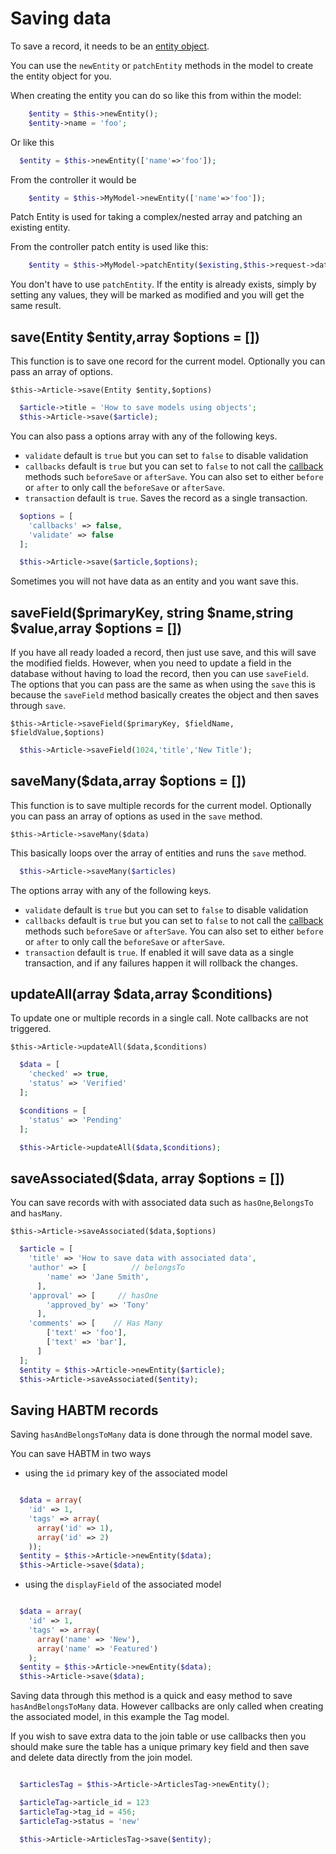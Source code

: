 # Saving data

To save a record, it needs to be an [entity object](entities.md). 

You can use the `newEntity` or `patchEntity` methods in the model to create the entity object for you.

When creating the entity you can do so like this from within the model:

```php
    $entity = $this->newEntity();
    $entity->name = 'foo';
```

Or like this

```php
  $entity = $this->newEntity(['name'=>'foo']);
```

From the controller it would be

```php
    $entity = $this->MyModel->newEntity(['name'=>'foo']);
```

Patch Entity is used for taking a complex/nested array and patching an existing entity. 

From the controller patch entity is used like this:

```php
    $entity = $this->MyModel->patchEntity($existing,$this->request->data);
```

You don't have to use `patchEntity`. If the entity is already exists, simply by setting any values, they will be marked as modified and you will get the same result.

## save(Entity $entity,array $options = [])

This function is to save one record for the current model. Optionally you can pass an array of options.

`$this->Article->save(Entity $entity,$options)`

```php
  $article->title = 'How to save models using objects';
  $this->Article->save($article);
```

You can also pass a options array with any of the following keys.

- `validate` default is `true` but you can set to `false` to disable validation
- `callbacks` default is `true` but you can set to `false` to not call the [callback](callbacks.md) methods such `beforeSave` or `afterSave`. You can also set to either `before` or `after` to only call the `beforeSave` or `afterSave`.
- `transaction` default is `true`. Saves the record as a single transaction.

```php
  $options = [
    'callbacks' => false,
    'validate' => false
  ];

  $this->Article->save($article,$options);
```

Sometimes you will not have data as an entity and you want  save this.

## saveField($primaryKey, string $name,string $value,array $options = [])

If you have all ready loaded a record, then just use save, and this will save the modified fields. However, when you need to update a field in the database without having to load the record, then you can use `saveField`. The options that you can pass
are the same as when using the `save` this is because the `saveField` method basically creates the object and then saves through `save`.

`$this->Article->saveField($primaryKey, $fieldName, $fieldValue,$options)`

```php
  $this->Article->saveField(1024,'title','New Title');
```


## saveMany($data,array $options = [])

This function is to save multiple records for the current model. Optionally you can pass an array of options as used in the `save` method.

`$this->Article->saveMany($data)`

This basically loops over the array of entities and runs the `save` method.

```php
  $this->Article->saveMany($articles)
```

The options array with any of the following keys.

- `validate` default is `true` but you can set to `false` to disable validation
- `callbacks` default is `true` but you can set to `false` to not call the [callback](callbacks.md) methods such `beforeSave` or `afterSave`. You can also set to either `before` or `after` to only call the `beforeSave` or `afterSave`.
- `transaction` default is `true`. If enabled it will save data as a single transaction, and if any failures happen it will rollback the changes.


## updateAll(array $data,array $conditions)

To update one or multiple records in a single call. Note callbacks are not triggered.

`$this->Article->updateAll($data,$conditions)`

```php
  $data = [
    'checked' => true,
    'status' => 'Verified'
  ];

  $conditions = [
    'status' => 'Pending'
  ];

  $this->Article->updateAll($data,$conditions);
```

## saveAssociated($data, array $options = [])

You can save records with with associated data such as `hasOne`,`BelongsTo` and `hasMany`.

`$this->Article->saveAssociated($data,$options)`

```php
  $article = [
    'title' => 'How to save data with associated data',
    'author' => [          // belongsTo
        'name' => 'Jane Smith',
      ],
    'approval' => [     // hasOne
        'approved_by' => 'Tony'
      ],
    'comments' => [    // Has Many
        ['text' => 'foo'],
        ['text' => 'bar'],
      ]
  ];
  $entity = $this->Article->newEntity($article);
  $this->Article->saveAssociated($entity);
```
## Saving HABTM records

Saving `hasAndBelongsToMany` data is done through the normal model save.

You can save HABTM in two ways

- using the `id` primary key of the associated model

```php

  $data = array(
    'id' => 1,
    'tags' => array(
      array('id' => 1),
      array('id' => 2)
    ));
  $entity = $this->Article->newEntity($data);
  $this->Article->save($data);

```

- using the `displayField` of the associated model

```php

  $data = array(
    'id' => 1,
    'tags' => array(
      array('name' => 'New'),
      array('name' => 'Featured')
    );
  $entity = $this->Article->newEntity($data);
  $this->Article->save($data);

```
Saving data through this method is a quick and easy method to save `hasAndBelongsToMany` data. However callbacks are only called when creating the associated model, in this example the Tag model.

If you wish to save extra data to the join table or use callbacks then you should make sure the table has a unique primary key field and then save and delete data directly from the join model.

```php

  $articlesTag = $this->Article->ArticlesTag->newEntity();

  $articleTag->article_id = 123
  $articleTag->tag_id = 456;
  $articleTag->status = 'new'

  $this->Article->ArticlesTag->save($entity);

```
